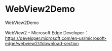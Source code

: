 # WebView2Demo
WebView2Demo

WebView2 - Microsoft Edge Developer：https://developer.microsoft.com/en-us/microsoft-edge/webview2/#download-section
